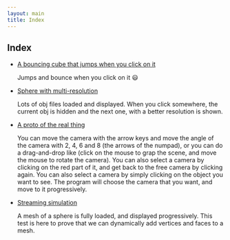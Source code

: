```yaml
---
layout: main
title: Index
---
```


## Index
  - [A bouncing cube that jumps when you click on it](/bouncing/)

    Jumps and bounce when you click on it :smiley:

  - [Sphere with multi-resolution](/multipshere/)

    Lots of obj files loaded and displayed. When you click
    somewhere, the current obj is hidden and the next one, with a
    better resolution is shown.

  - [A proto of the real thing](/prototype/)

    You can move the camera with the arrow keys and move the angle of the camera
    with 2, 4, 6 and 8 (the arrows of the numpad), or you can do a drag-and-drop
    like (click on the mouse to grap the scene, and move the mouse to rotate the
    camera). You can also select a camera by clicking on the red part of it, and
    get back to the free camera by clicking again. You can also select a camera by
    simply clicking on the object you want to see. The program will choose the
    camera that you want, and move to it progressively.

  - [Streaming simulation](/stream/)

    A mesh of a sphere is fully loaded,
    and displayed progressively. This test is here to prove that we can dynamically
    add vertices and faces to a mesh.

